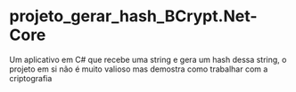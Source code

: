 # projeto_gerar_hash_BCrypt.Net-Core
Um aplicativo em C# que recebe uma string e gera um hash dessa string, o projeto em si não é muito valioso mas demostra como trabalhar com a criptografia 
